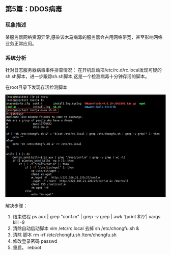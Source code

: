 ## 第5篇：DDOS病毒

### 现象描述

某服务器网络资源异常,感染该木马病毒的服务器会占用网络带宽，甚至影响网络业务正常应用。

### 系统分析

针对日志服务器病毒事件排查情况：
在开机启动项/etc/rc.d/rc.local发现可疑的sh.sh脚本，进一步跟踪sh.sh脚本,这是一个检测病毒十分钟存活的脚本。

在root目录下发现存活检测脚本

![](images/linux-14-1.png)

解决步骤：

1. 结束进程 ps aux | grep "conf.m" | grep -v grep | awk ‘{print $2}‘| xargs kill -9 
2. 清除自动启动脚本 vim /etc/rc.local 去掉 sh /etc/chongfu.sh & 
3. 清除 脚本 rm -rf /etc/chongfu.sh /tem/chongfu.sh 
4. 修改登录密码 passwd 
5. 重启。 reboot